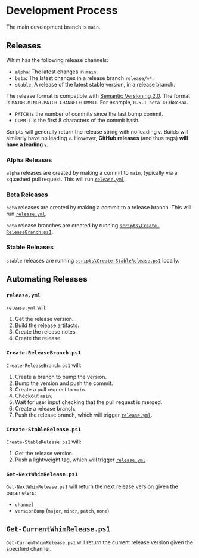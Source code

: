 # Development Process

The main development branch is `main`.

## Releases

Whim has the following release channels:

- `alpha`: The latest changes in `main`.
- `beta`: The latest changes in a release branch `release/v*`.
- `stable`: A release of the latest stable version, in a release branch.

The release format is compatible with [Semantic Versioning 2.0](https://semver.org/spec/v2.0.0.html). The format is `MAJOR.MINOR.PATCH-CHANNEL+COMMIT`. For example, `0.5.1-beta.4+3b8c8aa`.

- `PATCH` is the number of commits since the last bump commit.
- `COMMIT` is the first 8 characters of the commit hash.

Scripts will generally return the release string with no leading `v`. Builds will similarly have no leading `v`. However, **GitHub releases** (and thus tags) **will have a leading `v`**.

### Alpha Releases

`alpha` releases are created by making a commit to `main`, typically via a squashed pull request. This will run [`release.yml`](#releaseyml).

### Beta Releases

`beta` releases are created by making a commit to a release branch. This will run [`release.yml`](#releaseyml).

`beta` release branches are created by running [`scripts\Create-ReleaseBranch.ps1`](#create-releasebranchps1).

### Stable Releases

`stable` releases are running [`scripts\Create-StableRelease.ps1`](#create-stablereleaseps1) locally.

## Automating Releases

### `release.yml`

`release.yml` will:

1. Get the release version.
2. Build the release artifacts.
3. Create the release notes.
4. Create the release.

### `Create-ReleaseBranch.ps1`

`Create-ReleaseBranch.ps1` will:

1. Create a branch to bump the version.
2. Bump the version and push the commit.
3. Create a pull request to `main`.
4. Checkout `main`.
5. Wait for user input checking that the pull request is merged.
6. Create a release branch.
7. Push the release branch, which will trigger [`release.yml`](#releaseyml).

### `Create-StableRelease.ps1`

`Create-StableRelease.ps1` will:

1. Get the release version.
2. Push a lightweight tag, which will trigger [`release.yml`](#releaseyml)

### `Get-NextWhimRelease.ps1`

`Get-NextWhimRelease.ps1` will return the next release version given the parameters:

- `channel`
- `versionBump` (`major`, `minor`, `patch`, `none`)

## `Get-CurrentWhimRelease.ps1`

`Get-CurrentWhimRelease.ps1` will return the current release version given the specified channel.
